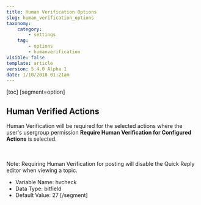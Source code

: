 ```yaml
---
title: Human Verification Options
slug: human_verification_options
taxonomy:
    category:
        - settings
    tag:
        - options
        - humanverification
visible: false
template: article
version: 5.4.0 Alpha 1
date: 1/10/2018 01:21am
---
```


[toc]
[segment=option]

## Human Verified Actions
Human Verification will be required for the selected actions where the user's usergroup permission <strong>Require Human Verification for Configured Actions</strong> is selected.

<br /><br />Note: Requiring Human Verification for posting will disable the Quick Reply editor when viewing a topic.



- Variable Name: hvcheck
- Data Type: bitfield
- Default Value: 27
[/segment]